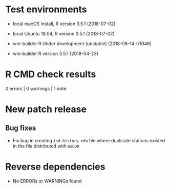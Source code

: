 # Test environments

-  local macOS install, R version 3.5.1 (2018-07-02)

-  local Ubuntu 18.04, R version 3.5.1 (2018-07-02)

-  win-builder R Under development (unstable) (2018-08-14 r75146)

-  win-builder R version 3.5.1 (2018-04-23)


# R CMD check results

0 errors | 0 warnings | 1 note

# New patch release

## Bug fixes

  - Fix bug in creating `isd-history.rda` file where duplicate stations existed
  in the file distributed with `GSODR`

# Reverse dependencies

- No ERRORs or WARNINGs found
